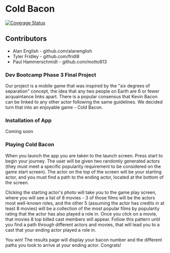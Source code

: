 # Cold Bacon

[![Coverage Status](https://coveralls.io/repos/github/motto813/cold-bacon/badge.svg?branch=master)](https://coveralls.io/github/motto813/cold-bacon?branch=master)

## Contributors
* Alan English - github.com/alanenglish
* Tyler Fridley - github.com/fridl8
* Paul Hammerschmidt - github.com/motto813

### Dev Bootcamp Phase 3 Final Project

Our project is a mobile game that was inspired by the "six degrees of separation" concept, the idea that any two people on Earth are 6 or fewer acquaintance links apart. There is a popular consensus that Kevin Bacon can be linked to any other actor following the same guidelines. We decided turn that into an enjoyable game - Cold Bacon.

### Installation of App
Coming soon

### Playing Cold Bacon
When you launch the app you are taken to the launch screen. Press start to begin your journey. The user will be given two randomly generated actors (they must meet a specific popularity requirement to be considered on the game start screen). The actor on the top of the screen will be your starting actor, and you must find a path to the ending actor, located at the bottom of the screen.

Clicking the starting actor's photo will take you to the game play screen, where you will see a list of 8 movies - 3 of those films will be the actors most well-known roles, and the other 5 (assuming the actor has credits in at least 8 movies) will be a collection of the most popular films by popularity rating that the actor has also played a role in. Once you click on a movie, that movies 8 top billed cast members will appear. Follow this pattern until you find a path through different actors and movies, that will lead you to a cast that your ending actor played a role in.

You win! The results page will display your bacon number and the different paths you took to arrive at your ending actor. Congrats!

